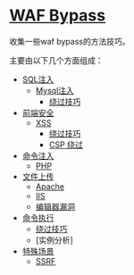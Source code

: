 # [WAF Bypass](https://chybeta.gitbooks.io/waf-bypass/content/)

收集一些waf bypass的方法技巧。

主要由以下几个方面组成：

+ [SQL注入](https://chybeta.gitbooks.io/waf-bypass/content/sqlzhu-ru.html)
    + [Mysql注入](https://chybeta.gitbooks.io/waf-bypass/sqlzhu-ru/mysqlzhu-ru.html)
        + [绕过技巧](https://chybeta.gitbooks.io/waf-bypass/sqlzhu-ru/mysqlzhu-ru/ji-ben-rao-guo-fang-fa.html)
+ [前端安全](https://chybeta.gitbooks.io/waf-bypass/content/qian-duan-an-quan.html)
    + [XSS](https://chybeta.gitbooks.io/waf-bypass/xss.html)
        + [绕过技巧](https://chybeta.gitbooks.io/waf-bypass/xss-cheet-sheet.html)
        + [CSP 绕过](https://chybeta.gitbooks.io/waf-bypass/csprao-guo.html)
+ [命令注入](https://chybeta.gitbooks.io/waf-bypass/content/ming-ling-zhu-ru.html)
    + [PHP](https://chybeta.gitbooks.io/waf-bypass/ming-ling-zhu-ru/php.html)
+ [文件上传](https://chybeta.gitbooks.io/waf-bypass/content/wen-jian-shang-chuan-lou-dong.html)
    + [Apache](https://chybeta.gitbooks.io/waf-bypass/wen-jian-shang-chuan-lou-dong/apache.html)
    + [IIS](https://chybeta.gitbooks.io/waf-bypass/wen-jian-shang-chuan-lou-dong/iis.html)
    + [编辑器漏洞](https://chybeta.gitbooks.io/waf-bypass/wen-jian-shang-chuan-lou-dong/bian-ji-qi-lou-dong.html)
+ [命令执行](https://chybeta.gitbooks.io/waf-bypass/content/ming-ling-zhu-ru.html)
    + [绕过技巧](https://chybeta.gitbooks.io/waf-bypass/content/ming-ling-zhu-ru.html)
    + [实例分析]
+ [特殊场景](https://chybeta.gitbooks.io/waf-bypass/content/te-shu-chang-jing.html)
    + [SSRF](https://chybeta.gitbooks.io/waf-bypass/content/te-shu-chang-jing/ssrfrao-ip-xian-zhi.html)



